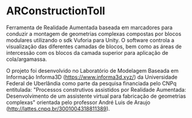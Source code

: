 # ARConstructionToll
Ferramenta de Realidade Aumentada baseada em marcadores para conduzir a montagem de geometrias complexas compostas por blocos modulares utilizando o sdk Vuforia para Unity. O software controla a visualização das diferentes camadas de blocos, bem como as áreas de intercessão com os blocos da camada superior para aplicação de cola/argamassa.

O projeto foi desenvolvido no Laboratório de Modelagem Baseada em Informação Informa3D (https://www.informa3d.xyz/) da Universidade Federal de Uberlândia como parte da pesquisa financiada pelo CNPq entitulada: "Processos construtivos assistidos por Realidade Aumentada: Desenvolvimento de um assistente virtual para fabricação de geometrias complexas" orientada pelo professor André Luis de Araujo (http://lattes.cnpq.br/3001004318811389).  
